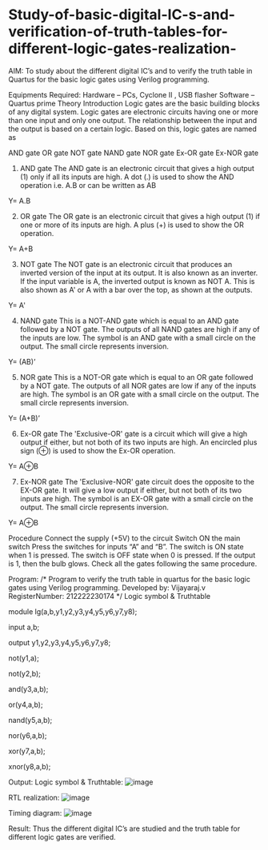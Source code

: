# Study-of-basic-digital-IC-s-and-verification-of-truth-tables-for-different-logic-gates-realization-
 AIM:
To study about the different digital IC’s and to verify the truth table in Quartus for the basic logic gates using Verilog programming.

Equipments Required:
Hardware – PCs, Cyclone II , USB flasher
Software – Quartus prime
Theory
Introduction
Logic gates are the basic building blocks of any digital system. Logic gates are electronic circuits having one or more than one input and only one output. The relationship between the input and the output is based on a certain logic. Based on this, logic gates are named as

AND gate
OR gate
NOT gate
NAND gate
NOR gate
Ex-OR gate
Ex-NOR gate
1) AND gate
The AND gate is an electronic circuit that gives a high output (1) only if all its inputs are high. A dot (.) is used to show the AND operation i.e. A.B or can be written as AB

Y= A.B

2) OR gate
The OR gate is an electronic circuit that gives a high output (1) if one or more of its inputs are high. A plus (+) is used to show the OR operation.

Y= A+B

3) NOT gate
The NOT gate is an electronic circuit that produces an inverted version of the input at its output. It is also known as an inverter. If the input variable is A, the inverted output is known as NOT A. This is also shown as A' or A with a bar over the top, as shown at the outputs.

Y= A'

4) NAND gate
This is a NOT-AND gate which is equal to an AND gate followed by a NOT gate. The outputs of all NAND gates are high if any of the inputs are low. The symbol is an AND gate with a small circle on the output. The small circle represents inversion.

Y= (AB)’

5) NOR gate
This is a NOT-OR gate which is equal to an OR gate followed by a NOT gate. The outputs of all NOR gates are low if any of the inputs are high. The symbol is an OR gate with a small circle on the output. The small circle represents inversion.

Y= (A+B)’

6) Ex-OR gate
The 'Exclusive-OR' gate is a circuit which will give a high output if either, but not both of its two inputs are high. An encircled plus sign (⊕) is used to show the Ex-OR operation.

Y= A⊕B

7) Ex-NOR gate
The 'Exclusive-NOR' gate circuit does the opposite to the EX-OR gate. It will give a low output if either, but not both of its two inputs are high. The symbol is an EX-OR gate with a small circle on the output. The small circle represents inversion.

Y= A⊕B

Procedure
Connect the supply (+5V) to the circuit
Switch ON the main switch
Press the switches for inputs “A” and “B”. The switch is ON state when 1 is pressed. The switch is OFF state when 0 is pressed.
If the output is 1, then the bulb glows.
Check all the gates following the same procedure.

Program:
/*
Program to verify the truth table in quartus for the basic logic gates using Verilog programming.
Developed by: Vijayaraj.v
RegisterNumber:  212222230174
*/
Logic symbol & Truthtable


module lg(a,b,y1,y2,y3,y4,y5,y6,y7,y8);

input a,b;

output y1,y2,y3,y4,y5,y6,y7,y8;

not(y1,a);

not(y2,b);

and(y3,a,b);

or(y4,a,b);

nand(y5,a,b);

nor(y6,a,b);

xor(y7,a,b);

xnor(y8,a,b);

Output:
Logic symbol & Truthtable:
![image](https://user-images.githubusercontent.com/121303741/230293259-b8f976b3-2fb9-41e4-9dd0-a73b2eafc342.png)

RTL realization:
![image](https://user-images.githubusercontent.com/121303741/230293339-ae1736a9-a572-4660-afbc-7792247dd596.png)

Timing diagram:
![image](https://user-images.githubusercontent.com/121303741/230293430-0b7db9b0-643e-4302-86ca-bb9b1911dd0b.png)


Result:
Thus the different digital IC’s are studied and the truth table for different logic gates are verified.
